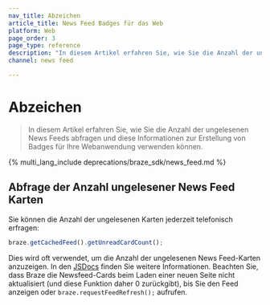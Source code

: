 ```yaml
---
nav_title: Abzeichen
article_title: News Feed Badges für das Web
platform: Web
page_order: 3
page_type: reference
description: "In diesem Artikel erfahren Sie, wie Sie die Anzahl der ungelesenen News Feeds abfragen und diese Informationen zur Erstellung von Badges für Ihre Webanwendung verwenden können."
channel: news feed

---
```


# Abzeichen

> In diesem Artikel erfahren Sie, wie Sie die Anzahl der ungelesenen News Feeds abfragen und diese Informationen zur Erstellung von Badges für Ihre Webanwendung verwenden können.

{% multi_lang_include deprecations/braze_sdk/news_feed.md %}

## Abfrage der Anzahl ungelesener News Feed Karten

Sie können die Anzahl der ungelesenen Karten jederzeit telefonisch erfragen:

``` javascript
braze.getCachedFeed().getUnreadCardCount();
```

Dies wird oft verwendet, um die Anzahl der ungelesenen News Feed-Karten anzuzeigen. In den [JSDocs](https://js.appboycdn.com/web-sdk/latest/doc/classes/braze.feed.html) finden Sie weitere Informationen. Beachten Sie, dass Braze die Newsfeed-Cards beim Laden einer neuen Seite nicht aktualisiert (und diese Funktion daher 0 zurückgibt), bis Sie den Feed anzeigen oder `braze.requestFeedRefresh();` aufrufen.

